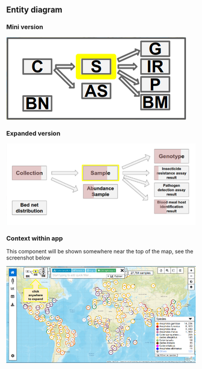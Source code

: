 ## Entity diagram

### Mini version

![small entity diagram](images/entity-mini.png)

### Expanded version

![small entity diagram](images/entity-maxi.png)


### Context within app

This component will be shown somewhere near the top of the map, see the screenshot below


![entity diagram context](images/entity-context.png)


